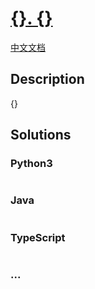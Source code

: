 # [{}. {}]({})


[中文文档]({})


## Description


{}


## Solutions


<!-- tabs:start -->


### **Python3**


```python

```


### **Java**


```java

```


### **TypeScript**


```ts

```


### **...**


```


```


<!-- tabs:end -->
